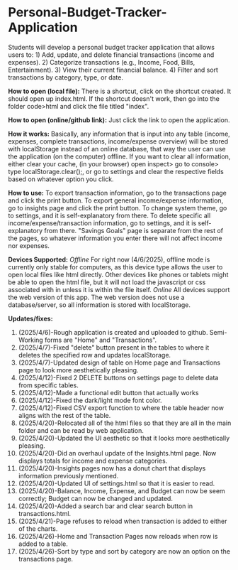 # Personal-Budget-Tracker-Application
Students will develop a personal budget tracker application that allows users to: 1) Add, update, and delete financial transactions (income and expenses). 2) Categorize transactions (e.g., Income, Food, Bills, Entertainment). 3) View their current financial balance. 4) Filter and sort transactions by category, type, or date.

**How to open (local file):**
There is a shortcut, click on the shortcut created. It should open up index.html.
If the shortcut doesn't work, then go into the folder code>html and click the file titled "index".

**How to open (online/github link):**
Just click the link to open the application.

**How it works:**
Basically, any information that is input into any table (income, expenses, complete transactions, income/expense overview) will be stored with localStorage instead of an online database, that way the user can use the application (on the computer) offline.
If you want to clear all information, either clear your cache, (in your browser) open inspect> go to console> type localStorage.clear();, or go to settings and clear the respective fields based on whatever option you click.

**How to use:**
To export transaction information, go to the transactions page and click the print button.
To export general income/expense information, go to insights page and click the print button.
To change system theme, go to settings, and it is self-explanatory from there.
To delete specific all income/expense/transaction information, go to settings, and it is self-explanatory from there.
"Savings Goals" page is separate from the rest of the pages, so whatever information you enter there will not affect income nor expenses.

**Devices Supported:**
_Offline_
For right now (4/6/2025), offline mode is currently only stable for computers, as this device type allows the user to open local files like html directly. Other devices like phones or tablets might be able to open the html file, but it will not load the javascript or css associated with in unless it is within the file itself.
_Online_
All devices support the web version of this app. The web version does not use a database/server, so all information is stored with localStorage.

**Updates/fixes:**
1) (2025/4/6)-Rough application is created and uploaded to github. Semi-Working forms are "Home" and "Transactions".
2) (2025/4/7)-Fixed "delete" button present in the tables to where it deletes the specified row and updates localStorage.
3) (2025/4/7)-Updated design of table on Home page and Transactions page to look more aesthetically pleasing.
4) (2025/4/12)-Fixed 2 DELETE buttons on settings page to delete data from specific tables.
5) (2025/4/12)-Made a functional edit button that actually works
6) (2025/4/12)-Fixed the dark/light mode font color.
7) (2025/4/12)-Fixed CSV export function to where the table header now aligns with the rest of the table.
8) (2025/4/20)-Relocated all of the html files so that they are all in the main folder and can be read by web application.
9) (2025/4/20)-Updated the UI aesthetic so that it looks more aesthetically pleasing.
10) (2025/4/20)-Did an overhaul update of the Insights.html page. Now displays totals for income and expense categories.
11) (2025/4/20)-Insights pages now has a donut chart that displays information previously mentioned.
12) (2025/4/20)-Updated UI of settings.html so that it is easier to read.
13) (2025/4/20)-Balance, Income, Expense, and Budget can now be seem correctly; Budget can now be changed and updated.
14) (2025/4/20)-Added a search bar and clear search button in transactions.html.
15) (2025/4/21)-Page refuses to reload when transaction is added to either of the charts.
16) (2025/4/26)-Home and Transaction Pages now reloads when row is added to a table.
17) (2025/4/26)-Sort by type and sort by category are now an option on the transactions page.